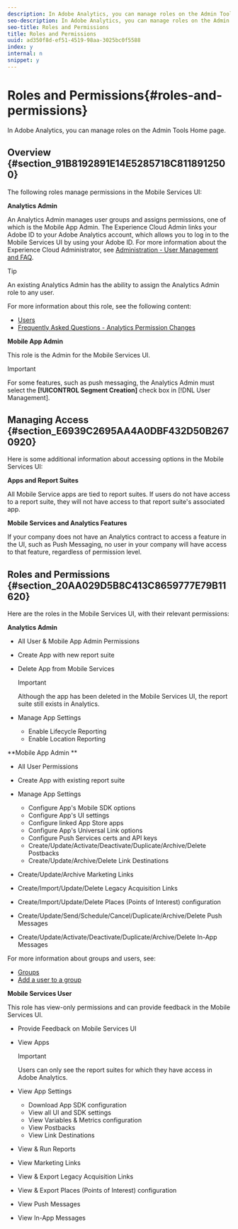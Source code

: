 ```yaml
---
description: In Adobe Analytics, you can manage roles on the Admin Tools Home page.
seo-description: In Adobe Analytics, you can manage roles on the Admin Tools Home page.
seo-title: Roles and Permissions
title: Roles and Permissions
uuid: ad350f8d-ef51-4519-98aa-3025bc0f5588
index: y
internal: n
snippet: y
---
```


# Roles and Permissions{#roles-and-permissions}

In Adobe Analytics, you can manage roles on the Admin Tools Home page.

## Overview {#section_91B8192891E14E5285718C8118912500}

The following roles manage permissions in the Mobile Services UI:

**Analytics Admin**

An Analytics Admin manages user groups and assigns permissions, one of which is the Mobile App Admin. The Experience Cloud Admin links your Adobe ID to your Adobe Analytics account, which allows you to log in to the Mobile Services UI by using your Adobe ID. For more information about the Experience Cloud Administrator, see [Administration - User Management and FAQ](https://marketing.adobe.com/resources/help/en_US/mcloud/admin_getting_started.html).

>[!TIP]
>
>An existing Analytics Admin has the ability to assign the Analytics Admin role to any user.

For more information about this role, see the following content:

* [Users](https://marketing.adobe.com/resources/help/en_US/reference/users.html) 
* [Frequently Asked Questions - Analytics Permission Changes](https://marketing.adobe.com/resources/help/en_US/reference/permissions_faq.html)

**Mobile App Admin**

This role is the Admin for the Mobile Services UI.

>[!IMPORTANT]
>
>For some features, such as push messaging, the Analytics Admin must select the **[!UICONTROL Segment Creation]** check box in [!DNL User Management].

## Managing Access {#section_E6939C2695AA4A0DBF432D50B2670920}

Here is some additional information about accessing options in the Mobile Services UI:

**Apps and Report Suites**

All Mobile Service apps are tied to report suites. If users do not have access to a report suite, they will not have access to that report suite's associated app.

**Mobile Services and Analytics Features**

If your company does not have an Analytics contract to access a feature in the UI, such as Push Messaging, no user in your company will have access to that feature, regardless of permission level.

## Roles and Permissions {#section_20AA029D5B8C413C8659777E79B11620}

Here are the roles in the Mobile Services UI, with their relevant permissions:

**Analytics Admin**

* All User & Mobile App Admin Permissions 
* Create App with new report suite 
* Delete App from Mobile Services

  >[!IMPORTANT]
  >
  >Although the app has been deleted in the Mobile Services UI, the report suite still exists in Analytics.

* Manage App Settings

    * Enable Lifecycle Reporting 
    * Enable Location Reporting

**Mobile App Admin **

* All User Permissions 
* Create App with existing report suite 
* Manage App Settings

    * Configure App's Mobile SDK options 
    * Configure App's UI settings 
    * Configure linked App Store apps 
    * Configure App's Universal Link options 
    * Configure Push Services certs and API keys 
    * Create/Update/Activate/Deactivate/Duplicate/Archive/Delete Postbacks 
    * Create/Update/Archive/Delete Link Destinations

* Create/Update/Archive Marketing Links 
* Create/Import/Update/Delete Legacy Acquisition Links 
* Create/Import/Update/Delete Places (Points of Interest) configuration 
* Create/Update/Send/Schedule/Cancel/Duplicate/Archive/Delete Push Messages 
* Create/Update/Activate/Deactivate/Duplicate/Archive/Delete In-App Messages

For more information about groups and users, see:

* [Groups](https://marketing.adobe.com/resources/help/en_US/reference/groups.html) 
* [Add a user to a group](https://marketing.adobe.com/resources/help/en_US/reference/t_add_user_to_group.html)

**Mobile Services User**

This role has view-only permissions and can provide feedback in the Mobile Services UI.

* Provide Feedback on Mobile Services UI 
* View Apps

  >[!IMPORTANT]
  >
  >Users can only see the report suites for which they have access in Adobe Analytics.

* View App Settings

    * Download App SDK configuration 
    * View all UI and SDK settings 
    * View Variables & Metrics configuration 
    * View Postbacks 
    * View Link Destinations

* View & Run Reports 
* View Marketing Links 
* View & Export Legacy Acquisition Links 
* View & Export Places (Points of Interest) configuration 
* View Push Messages 
* View In-App Messages

